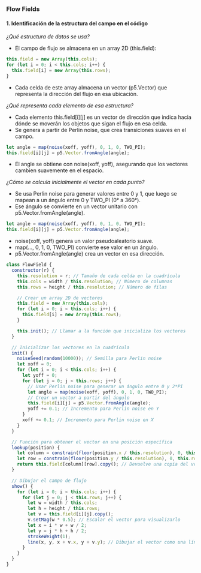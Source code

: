 ### Flow Fields 

#### 1. Identificación de la estructura del campo en el código

*¿Qué estructura de datos se usa?*
- El campo de flujo se almacena en un array 2D (this.field):

```js
this.field = new Array(this.cols);
for (let i = 0; i < this.cols; i++) {
  this.field[i] = new Array(this.rows);
}
```
- Cada celda de este array almacena un vector (p5.Vector) que representa la dirección del flujo en esa ubicación.

*¿Qué representa cada elemento de esa estructura?*
  - Cada elemento this.field[i][j] es un vector de dirección que indica hacia dónde se moverán los objetos que sigan el flujo en esa celda.
  - Se genera a partir de Perlin noise, que crea transiciones suaves en el campo.
```js
let angle = map(noise(xoff, yoff), 0, 1, 0, TWO_PI);
this.field[i][j] = p5.Vector.fromAngle(angle);
```
- El angle se obtiene con noise(xoff, yoff), asegurando que los vectores cambien suavemente en el espacio.

*¿Cómo se calcula inicialmente el vector en cada punto?*
- Se usa Perlin noise para generar valores entre 0 y 1, que luego se mapean a un ángulo entre 0 y TWO_PI (0° a 360°).
- Ese ángulo se convierte en un vector unitario con p5.Vector.fromAngle(angle).

```js
let angle = map(noise(xoff, yoff), 0, 1, 0, TWO_PI);
this.field[i][j] = p5.Vector.fromAngle(angle);
```
- noise(xoff, yoff) genera un valor pseudoaleatorio suave.
- map(..., 0, 1, 0, TWO_PI) convierte ese valor en un ángulo.
- p5.Vector.fromAngle(angle) crea un vector en esa dirección.

```js
class FlowField {
  constructor(r) {
    this.resolution = r; // Tamaño de cada celda en la cuadrícula
    this.cols = width / this.resolution; // Número de columnas
    this.rows = height / this.resolution; // Número de filas

    // Crear un array 2D de vectores
    this.field = new Array(this.cols);
    for (let i = 0; i < this.cols; i++) {
      this.field[i] = new Array(this.rows);
    }

    this.init(); // Llamar a la función que inicializa los vectores
  }

  // Inicializar los vectores en la cuadrícula
  init() {
    noiseSeed(random(10000)); // Semilla para Perlin noise
    let xoff = 0;
    for (let i = 0; i < this.cols; i++) {
      let yoff = 0;
      for (let j = 0; j < this.rows; j++) {
        // Usar Perlin noise para generar un ángulo entre 0 y 2*PI
        let angle = map(noise(xoff, yoff), 0, 1, 0, TWO_PI);
        // Crear un vector a partir del ángulo
        this.field[i][j] = p5.Vector.fromAngle(angle);
        yoff += 0.1; // Incremento para Perlin noise en Y
      }
      xoff += 0.1; // Incremento para Perlin noise en X
    }
  }

  // Función para obtener el vector en una posición específica
  lookup(position) {
    let column = constrain(floor(position.x / this.resolution), 0, this.cols - 1);
    let row = constrain(floor(position.y / this.resolution), 0, this.rows - 1);
    return this.field[column][row].copy(); // Devuelve una copia del vector en esa celda
  }

  // Dibujar el campo de flujo
  show() {
    for (let i = 0; i < this.cols; i++) {
      for (let j = 0; j < this.rows; j++) {
        let w = width / this.cols;
        let h = height / this.rows;
        let v = this.field[i][j].copy();
        v.setMag(w * 0.5); // Escalar el vector para visualizarlo
        let x = i * w + w / 2;
        let y = j * h + h / 2;
        strokeWeight(1);
        line(x, y, x + v.x, y + v.y); // Dibujar el vector como una línea
      }
    }
  }
}
```
